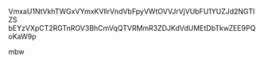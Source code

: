 VmxaU1NtVkhTWGxVYmxKVllrVndVbFpyVWtOVVJrVjVUbFU1YUZJd2NGTlZS
bEYzVXpCT2RGTnROV3BhCmVqQTVRMmR3ZDJKdVdUMEtDbTkwZEE9PQoKaW9p

mbw